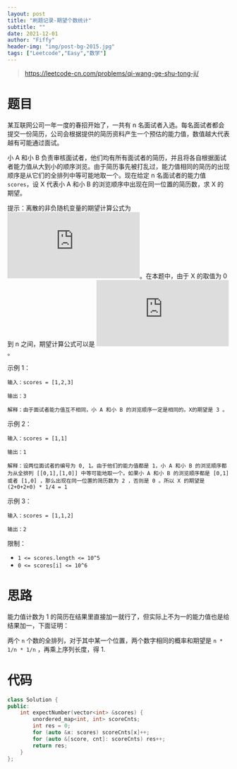```yaml
---
layout: post
title: "刷题记录-期望个数统计"
subtitle: ""
date: 2021-12-01
author: "Fiffy"
header-img: "img/post-bg-2015.jpg"
tags: ["Leetcode","Easy","数学"]
---
```


> https://leetcode-cn.com/problems/qi-wang-ge-shu-tong-ji/

# 题目

某互联网公司一年一度的春招开始了，一共有 n 名面试者入选。每名面试者都会提交一份简历，公司会根据提供的简历资料产生一个预估的能力值，数值越大代表越有可能通过面试。

小 A 和小 B 负责审核面试者，他们均有所有面试者的简历，并且将各自根据面试者能力值从大到小的顺序浏览。由于简历事先被打乱过，能力值相同的简历的出现顺序是从它们的全排列中等可能地取一个。现在给定 n 名面试者的能力值 `scores`，设 X 代表小 A 和小 B 的浏览顺序中出现在同一位置的简历数，求 X 的期望。

提示：离散的非负随机变量的期望计算公式为 ![](http://latex.codecogs.com/svg.latex?E%28X%29%3D%5Csum_%7Bk%3D1%7D%5E%7B%5Cinfty%7D%20k%20%5CPr%28X%20%3D%20k%29)。在本题中，由于 X 的取值为 0 到 n 之间，期望计算公式可以是 ![](http://latex.codecogs.com/svg.latex?E%28X%29%3D%5Csum_%7Bk%3D1%7D%5E%7Bn%7D%20k%20%5CPr%28X%20%3D%20k%29)。

示例 1：

```
输入：scores = [1,2,3]

输出：3

解释：由于面试者能力值互不相同，小 A 和小 B 的浏览顺序一定是相同的。X的期望是 3 。
```

示例 2：

```
输入：scores = [1,1]

输出：1

解释：设两位面试者的编号为 0, 1。由于他们的能力值都是 1，小 A 和小 B 的浏览顺序都为从全排列 [[0,1],[1,0]] 中等可能地取一个。如果小 A 和小 B 的浏览顺序都是 [0,1] 或者 [1,0] ，那么出现在同一位置的简历数为 2 ，否则是 0 。所以 X 的期望是 (2+0+2+0) * 1/4 = 1
```

示例 3：

```
输入：scores = [1,1,2]

输出：2
```

限制：

- `1 <= scores.length <= 10^5`
- `0 <= scores[i] <= 10^6`

# 思路

能力值计数为 1 的简历在结果里直接加一就行了，但实际上不为一的能力值也是给结果加一，下面证明：

两个 `n` 个数的全排列，对于其中某一个位置，两个数字相同的概率和期望是 `n * 1/n * 1/n` ，再乘上序列长度，得 1.

# 代码

```c++
class Solution {
public:
    int expectNumber(vector<int> &scores) {
        unordered_map<int, int> scoreCnts;
        int res = 0;
        for (auto &x: scores) scoreCnts[x]++;
        for (auto &[score, cnt]: scoreCnts) res++;
        return res;
    }
};
```

